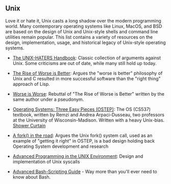 
## Unix

Love it or hate it, Unix casts a long shadow over the modern programming world. Many contemporary operating systems like Linux, MacOS, and BSD
are based on the design of Unix and Unix-style shells and command line utilities remain popular.
This list contains a variety of resources on the design, implementation, usage, and historical legacy of Unix-style operating systems. 

- [The UNIX-HATERS Handbook](https://web.mit.edu/~simsong/www/ugh.pdf): Classic collection of arguments against Unix. Some criticisms are out of date, while many still hold up today. 
- [The Rise of Worse is Better](https://dreamsongs.com/RiseOfWorseIsBetter.html): Argues the "worse is better" philosophy of Unix and C resulted in more successful software than the "right thing" approach of Lisp.
- [Worse is Worse](https://dreamsongs.com/Files/worse-is-worse.pdf): Rebuttal of "The Rise of Worse is Better" written by the same author under a pseudonym.
- [Operating Systems: Three Easy Pieces (OSTEP)](https://pages.cs.wisc.edu/~remzi/OSTEP/): The OS (CS537) textbook, written by Remzi and Andrea Arpaci-Dusseau, two professors at the University of Wisconsin-Madison. Written with a heavy Unix-bias. [Shower Curtain](https://www.redbubble.com/i/shower-curtain/OSTEP-Comet-by-ostep/50477786.YH6LW)
- [A fork() in the road](https://www.microsoft.com/en-us/research/uploads/prod/2019/04/fork-hotos19.pdf): Argues the Unix fork() system call, used as an example of "getting it right" in OSTEP, is a bad design holding back Operating System development and research

- [Advanced Programming in the UNIX Environment](https://www.youtube.com/watch?v=BsB9Cg6yJc4&list=PL0qfF8MrJ-jxMfirAdxDs9zIiBg2Wug0z): Design and implementation of Unix syscalls
- [Advanced Bash-Scripting Guide](https://tldp.org/LDP/abs/html/) - Way more than you'll ever need to know about Bash.